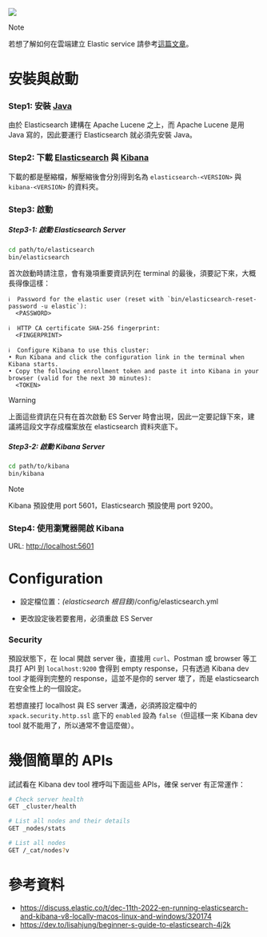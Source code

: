 ![](<https://raw.githubusercontent.com/Jamison-Chen/KM-software/master/img/elasticsearch-kibana.png>)

>[!Note]
>若想了解如何在雲端建立 Elastic service 請參考[這篇文章](https://dev.to/lisahjung/beginner-s-guide-to-setting-up-elasticsearch-and-kibana-with-elastic-cloud-1joh)。

# 安裝與啟動

### Step1: 安裝 [Java](https://www.java.com/en/download/)

由於 Elasticsearch 建構在 Apache Lucene 之上，而 Apache Lucene 是用 Java 寫的，因此要運行 Elasticsearch 就必須先安裝 Java。

### Step2: 下載 [Elasticsearch](https://www.elastic.co/downloads/elasticsearch) 與 [Kibana](https://www.elastic.co/downloads/kibana)

下載的都是壓縮檔，解壓縮後會分別得到名為 `elasticsearch-<VERSION>` 與 `kibana-<VERSION>` 的資料夾。

### Step3: 啟動

##### Step3-1: 啟動 Elasticsearch Server

```bash
cd path/to/elasticsearch
bin/elasticsearch
```

首次啟動時請注意，會有幾項重要資訊列在 terminal 的最後，須要記下來，大概長得像這樣：

```plaintext
ℹ️  Password for the elastic user (reset with `bin/elasticsearch-reset-password -u elastic`):
  <PASSWORD>

ℹ️  HTTP CA certificate SHA-256 fingerprint:
  <FINGERPRINT>

ℹ️  Configure Kibana to use this cluster:
• Run Kibana and click the configuration link in the terminal when Kibana starts.
• Copy the following enrollment token and paste it into Kibana in your browser (valid for the next 30 minutes):
  <TOKEN>
```

>[!Warning]
>上面這些資訊在只有在首次啟動 ES Server 時會出現，因此一定要記錄下來，建議將這段文字存成檔案放在 elasticsearch 資料夾底下。

##### Step3-2: 啟動 Kibana Server

```bash
cd path/to/kibana
bin/kibana
```

>[!Note]
>Kibana 預設使用 port 5601，Elasticsearch 預設使用 port 9200。

### Step4: 使用瀏覽器開啟 Kibana

URL: <http://localhost:5601>

# Configuration

- 設定檔位置：*(elasticsearch 根目錄)*/config/elasticsearch.yml

- 更改設定後若要套用，必須重啟 ES Server

### Security

預設狀態下，在 local 開啟 server 後，直接用 `curl`、Postman 或 browser 等工具打 API 到 `localhost:9200` 會得到 empty response，只有透過 Kibana dev tool 才能得到完整的 response，這並不是你的 server 壞了，而是 elasticsearch 在安全性上的一個設定。

若想直接打 localhost 與 ES server 溝通，必須將設定檔中的 `xpack.security.http.ssl` 底下的 `enabled` 設為 `false`（但這樣一來 Kibana dev tool 就不能用了，所以通常不會這麼做）。

# 幾個簡單的 APIs

試試看在 Kibana dev tool 裡呼叫下面這些 APIs，確保 server 有正常運作：

```bash
# Check server health
GET _cluster/health

# List all nodes and their details
GET _nodes/stats

# List all nodes
GET /_cat/nodes?v
```

# 參考資料

- <https://discuss.elastic.co/t/dec-11th-2022-en-running-elasticsearch-and-kibana-v8-locally-macos-linux-and-windows/320174>
- <https://dev.to/lisahjung/beginner-s-guide-to-elasticsearch-4j2k>

